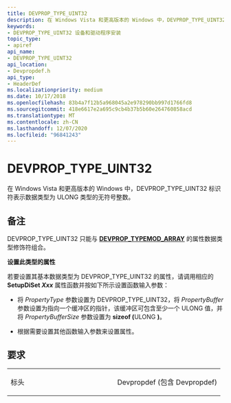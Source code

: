 ```yaml
---
title: DEVPROP_TYPE_UINT32
description: 在 Windows Vista 和更高版本的 Windows 中，DEVPROP_TYPE_UINT32 标识符表示数据类型为 ULONG 类型的无符号整数。
keywords:
- DEVPROP_TYPE_UINT32 设备和驱动程序安装
topic_type:
- apiref
api_name:
- DEVPROP_TYPE_UINT32
api_location:
- Devpropdef.h
api_type:
- HeaderDef
ms.localizationpriority: medium
ms.date: 10/17/2018
ms.openlocfilehash: 83b4a7f12b5a968045a2e978290bb997d1766fd8
ms.sourcegitcommit: 418e6617e2a695c9cb4b37b5b60e264760858acd
ms.translationtype: MT
ms.contentlocale: zh-CN
ms.lasthandoff: 12/07/2020
ms.locfileid: "96841243"
---
```

# <a name="devprop_type_uint32"></a>DEVPROP_TYPE_UINT32


在 Windows Vista 和更高版本的 Windows 中，DEVPROP_TYPE_UINT32 标识符表示数据类型为 ULONG 类型的无符号整数。

<a name="remarks"></a>备注
-------

DEVPROP_TYPE_UINT32 只能与 [**DEVPROP_TYPEMOD_ARRAY**](devprop-typemod-array.md) 的属性数据类型修饰符组合。

**设置此类型的属性**

若要设置其基本数据类型为 DEVPROP_TYPE_UINT32 的属性，请调用相应的 **SetupDiSet <em>Xxx</em>** 属性函数并按如下所示设置函数输入参数：

- 将 *PropertyType* 参数设置为 DEVPROP_TYPE_UINT32，将 *PropertyBuffer* 参数设置为指向一个缓冲区的指针，该缓冲区可包含至少一个 ULONG 值，并将 *PropertyBufferSize* 参数设置为 <strong>sizeof (</strong>ULONG <strong>)</strong>。

- 根据需要设置其他函数输入参数来设置属性。

<a name="requirements"></a>要求
------------

<table>
<colgroup>
<col width="50%" />
<col width="50%" />
</colgroup>
<tbody>
<tr class="odd">
<td align="left"><p>标头</p></td>
<td align="left">Devpropdef (包含 Devpropdef) </td>
</tr>
</tbody>
</table>

 

 





